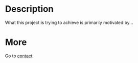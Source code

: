# Description

What this project is trying to achieve is primarily motivated by...


# More

Go to [contact](more/contact.md)